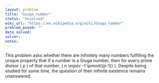 ```yaml
---
layout: problem
title: "Giuga number"
status: "Unsolved"
wiki_url: "https://en.wikipedia.org/wiki/Giuga_number"
problem_posed: ""
date_solved:
solver:
notes:
---
```

This problem asks whether there are infinitely many numbers fulfilling the unique property that if a number is a Giuga number, then for every prime divisor \( p \) of that number, \( n \equiv -1 \pmod{(p-1)} \). Despite being studied for some time, the question of their infinite existence remains unanswered.